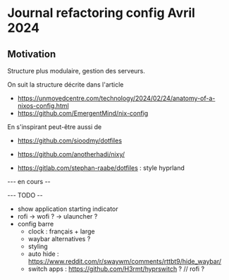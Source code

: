 # Journal refactoring  config Avril 2024

## Motivation

Structure plus modulaire, gestion des serveurs.

On suit la structure décrite dans l'article 
  - https://unmovedcentre.com/technology/2024/02/24/anatomy-of-a-nixos-config.html
  - https://github.com/EmergentMind/nix-config

En s'inspirant peut-être aussi de 
- https://github.com/sioodmy/dotfiles
- https://github.com/anotherhadi/nixy/

- https://gitlab.com/stephan-raabe/dotfiles : style hyprland

--- en cours --

--- TODO --
- show application starting indicator
- rofi -> wofi ? -> ulauncher ?
- config barre
  - clock : français + large
  - waybar alternatives ?
  - styling
  - auto hide : https://www.reddit.com/r/swaywm/comments/rttbt9/hide_waybar/
  - switch apps : https://github.com/H3rmt/hyprswitch ? // rofi ?
